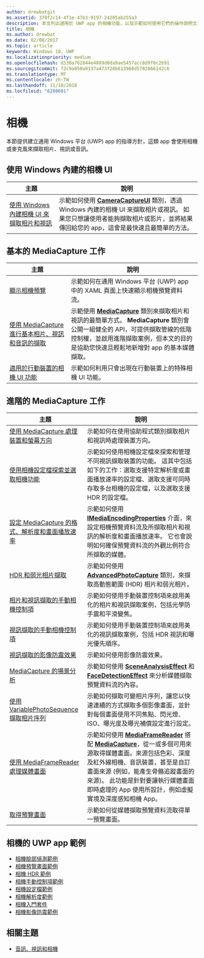 ```yaml
---
author: drewbatgit
ms.assetid: 370f2c14-4f1e-47b3-9197-24205ab255a3
description: 本文列出適用於 UWP app 的相機功能，以及示範如何使用它們的操作說明文章的連結。
title: 相機
ms.author: drewbat
ms.date: 02/08/2017
ms.topic: article
keywords: Windows 10, UWP
ms.localizationpriority: medium
ms.openlocfilehash: d330a762844e4889d0da9ae5457acc8d9f0c2b91
ms.sourcegitcommit: f2c9a050a9137a473f28b613968d5782866142c6
ms.translationtype: MT
ms.contentlocale: zh-TW
ms.lasthandoff: 11/10/2018
ms.locfileid: "6280601"
---
```

# <a name="camera"></a>相機

本節提供建立通用 Windows 平台 (UWP) app 的指導方針，這類 app 會使用相機或麥克風來擷取相片、視訊或音訊。

## <a name="use-the-windows-built-in-camera-ui"></a>使用 Windows 內建的相機 UI

| 主題 | 說明 |
|---------------------------------------------------------------------------------------------------|------------------------------------------------------------------------------------------------------------------------------------------------------------------------------------------------------------------------------------------------------------------------------------------------|
| [使用 Windows 內建相機 UI 來擷取相片和視訊](capture-photos-and-video-with-cameracaptureui.md) | 示範如何使用 [**CameraCaptureUI**](https://msdn.microsoft.com/library/windows/apps/Windows.Media.Capture.CameraCaptureUI) 類別，透過 Windows 內建的相機 UI 來擷取相片或視訊。 如果您只想讓使用者能夠擷取相片或影片，並將結果傳回給您的 app，這會是最快速且最簡單的方法。  |

## <a name="basic-mediacapture-tasks"></a>基本的 MediaCapture 工作

| 主題 | 說明 |
|---------------------------------------------------------------------------------------------------|------------------------------------------------------------------------------------------------------------------------------------------------------------------------------------------------------------------------------------------------------------------------------------------------|
| [顯示相機預覽](simple-camera-preview-access.md) | 示範如何在通用 Windows 平台 (UWP) app 中的 XAML 頁面上快速顯示相機預覽資料流。 |
| [使用 MediaCapture 進行基本相片、視訊和音訊的擷取](basic-photo-video-and-audio-capture-with-MediaCapture.md) | 示範使用 [**MediaCapture**](https://msdn.microsoft.com/library/windows/apps/Windows.Media.Capture.MediaCapture) 類別來擷取相片和視訊的最簡單方式。 **MediaCapture** 類別會公開一組健全的 API，可提供擷取管線的低階控制權，並啟用進階擷取案例，但本文的目的是協助您快速且輕鬆地新增對 app 的基本媒體擷取。 |
| [適用於行動裝置的相機 UI 功能](camera-ui-features-for-mobile-devices.md) | 示範如何利用只會出現在行動裝置上的特殊相機 UI 功能。  |
                                                                                                               
## <a name="advanced-mediacapture-tasks"></a>進階的 MediaCapture 工作   
                                                                                                               
| 主題                                                                                             | 說明                                                                                                                                                                                                                                                                                    |
|---------------------------------------------------------------------------------------------------|------------------------------------------------------------------------------------------------------------------------------------------------------------------------------------------------------------------------------------------------------------------------------------------------|
| [使用 MediaCapture 處理裝置和螢幕方向](handle-device-orientation-with-mediacapture.md) | 示範如何在使用協助程式類別擷取相片和視訊時處理裝置方向。 | 
| [使用相機設定檔探索並選取相機功能](camera-profiles.md) | 示範如何使用相機設定檔來探索和管理不同視訊擷取裝置的功能。 這其中包括如下的工作：選取支援特定解析度或畫面播放速率的設定檔、選取支援可同時存取多台相機的設定檔，以及選取支援 HDR 的設定檔。 |
| [設定 MediaCapture 的格式、解析度和畫面播放速率](set-media-encoding-properties.md) | 示範如何使用 [**IMediaEncodingProperties**](https://msdn.microsoft.com/library/windows/apps/hh701011) 介面，來設定相機預覽資料流及所擷取相片和視訊的解析度和畫面播放速率。 它也會說明如何確保預覽資料流的外觀比例符合所擷取的媒體。 |
| [HDR 和弱光相片擷取](high-dynamic-range-hdr-photo-capture.md) | 示範如何使用 [**AdvancedPhotoCapture**](https://msdn.microsoft.com/library/windows/apps/Windows.Media.Capture.AdvancedPhotoCapture) 類別，來擷取高動態範圍 (HDR) 相片和弱光相片。 |
| [相片和視訊擷取的手動相機控制項](capture-device-controls-for-photo-and-video-capture.md) | 示範如何使用手動裝置控制項來啟用美化的相片和視訊擷取案例，包括光學防手震和平滑變焦。 |
| [視訊擷取的手動相機控制項](capture-device-controls-for-video-capture.md) | 示範如何使用手動裝置控制項來啟用美化的視訊擷取案例，包括 HDR 視訊和曝光優先順序。  |
| [視訊擷取的影像防震效果](effects-for-video-capture.md) | 示範如何使用影像防震效果。  |
| [MediaCapture 的場景分析](scene-analysis-for-media-capture.md) | 示範如何使用 [**SceneAnalysisEffect**](https://msdn.microsoft.com/library/windows/apps/Windows.Media.Core.SceneAnalysisEffect) 和 [**FaceDetectionEffect**](https://msdn.microsoft.com/library/windows/apps/Windows.Media.Core.FaceDetectionEffect) 來分析媒體擷取預覽資料流的內容。  |
| [使用 VariablePhotoSequence 擷取相片序列](variable-photo-sequence.md) | 示範如何擷取可變相片序列，讓您以快速連續的方式擷取多個影像畫面，並針對每個畫面使用不同焦點、閃光燈、ISO、曝光度及曝光補償設定進行設定。  |
| [使用 MediaFrameReader 處理媒體畫面](process-media-frames-with-mediaframereader.md) | 示範如何使用 [**MediaFrameReader**](https://msdn.microsoft.com/library/windows/apps/Windows.Media.Capture.Frames.MediaFrameReader) 搭配 [**MediaCapture**](https://msdn.microsoft.com/library/windows/apps/Windows.Media.Capture.MediaCapture)，從一或多個可用來源取得媒體畫面。來源包括色彩、深度及紅外線相機、音訊裝置，甚至是自訂畫面來源 (例如，能產生骨骼追蹤畫面的來源)。 此功能是針對要讓執行媒體畫面即時處理的 App 使用所設計，例如虛擬實境及深度感知相機 App。  |
| [取得預覽畫面](get-a-preview-frame.md) | 示範如何從媒體擷取預覽資料流取得單一預覽畫面。  |                                                                                                   


## <a name="uwp-app-samples-for-camera"></a>相機的 UWP app 範例

* [相機臉部偵測範例](http://go.microsoft.com/fwlink/p/?LinkID=619486&clcid=0x409)
* [相機預覽畫面範例](http://go.microsoft.com/fwlink/p/?LinkID=620516&clcid=0x409)
* [相機 HDR 範例](http://go.microsoft.com/fwlink/p/?LinkID=620517&clcid=0x409)
* [相機手動控制項範例](http://go.microsoft.com/fwlink/p/?LinkID=627611&clcid=0x409)
* [相機設定檔範例](http://go.microsoft.com/fwlink/p/?LinkID=620518&clcid=0x409)
* [相機解析度範例](http://go.microsoft.com/fwlink/p/?LinkID=624252&clcid=0x409)
* [相機入門套件](http://go.microsoft.com/fwlink/p/?LinkID=619479&clcid=0x409)
* [相機影像防震範例](http://go.microsoft.com/fwlink/p/?LinkID=620519&clcid=0x409)

## <a name="related-topics"></a>相關主題

* [音訊、視訊和相機](index.md)
 

 




